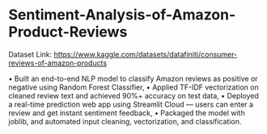 # Sentiment-Analysis-of-Amazon-Product-Reviews

Dataset Link: https://www.kaggle.com/datasets/datafiniti/consumer-reviews-of-amazon-products

•	Built an end-to-end NLP model to classify Amazon reviews as positive or negative using Random Forest Classifier,
•	Applied TF-IDF vectorization on cleaned review text and achieved 90%+ accuracy on test data,
•	Deployed a real-time prediction web app using Streamlit Cloud — users can enter a review and get instant sentiment feedback,
•	Packaged the model with joblib, and automated input cleaning, vectorization, and classification.
